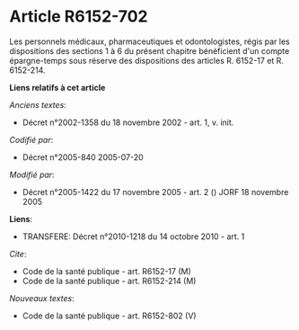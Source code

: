# Article R6152-702

Les personnels médicaux, pharmaceutiques et odontologistes, régis par les dispositions des sections 1 à 6 du présent chapitre
bénéficient d'un compte épargne-temps sous réserve des dispositions des articles R. 6152-17 et R. 6152-214.

**Liens relatifs à cet article**

_Anciens textes_:

  - Décret n°2002-1358 du 18 novembre 2002 - art. 1, v. init.

_Codifié par_:

  - Décret n°2005-840 2005-07-20

_Modifié par_:

  - Décret n°2005-1422 du 17 novembre 2005 - art. 2 () JORF 18 novembre 2005

**Liens**:

  - TRANSFERE: Décret n°2010-1218 du 14 octobre 2010 - art. 1

_Cite_:

  - Code de la santé publique - art. R6152-17 (M)
  - Code de la santé publique - art. R6152-214 (M)

_Nouveaux textes_:

  - Code de la santé publique - art. R6152-802 (V)
